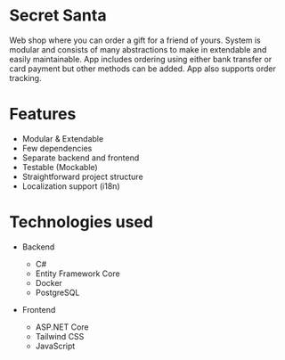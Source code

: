 # Secret Santa

Web shop where you can order a gift for a friend of yours. System is modular and consists of many abstractions to make in extendable and easily maintainable. App includes ordering using either bank transfer or card payment but other methods can be added. App also supports order tracking.

# Features

- Modular & Extendable
- Few dependencies
- Separate backend and frontend
- Testable (Mockable)
- Straightforward project structure
- Localization support (i18n)

# Technologies used

- Backend
    + C#
    + Entity Framework Core
    + Docker
    + PostgreSQL

- Frontend
    + ASP.NET Core
    + Tailwind CSS
    + JavaScript